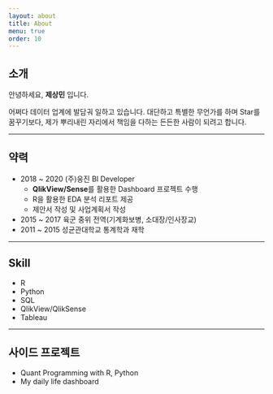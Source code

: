 ```yaml
---
layout: about
title: About
menu: true
order: 10
---
```


## 소개

안녕하세요, **제상민** 입니다.

어쩌다 데이터 업계에 발담궈 일하고 있습니다. 대단하고 특별한 무언가를 하며 Star를 꿈꾸기보다, 제가 뿌리내린 자리에서 책임을 다하는 든든한 사람이 되려고 합니다.


- - -

## 약력

- 2018 ~ 2020 (주)웅진 BI Developer
  - **QlikView/Sense**를 활용한 Dashboard 프로젝트 수행
  - R을 활용한 EDA 분석 리포트 제공
  - 제안서 작성 및 사업계획서 작성      
- 2015 ~ 2017 육군 중위 전역(기계화보병, 소대장/인사장교)
- 2011 ~ 2015 성균관대학교 통계학과 재학
---

## Skill

- R
- Python
- SQL
- QlikView/QlikSense
- Tableau

---

## 사이드 프로젝트

- Quant Programming with R, Python
- My daily life dashboard
